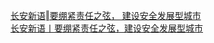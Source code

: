   
[长安新语‖要绷紧责任之弦， 建设安全发展型城市](http://www.dianyue.me/archives/759/z9yanm8le8ljrp2n/)  
[长安新语丨要绷紧责任之弦，建设安全发展型城市](http://www.dianyue.me/archives/649/jn9e6uk5g3rp8y97/)